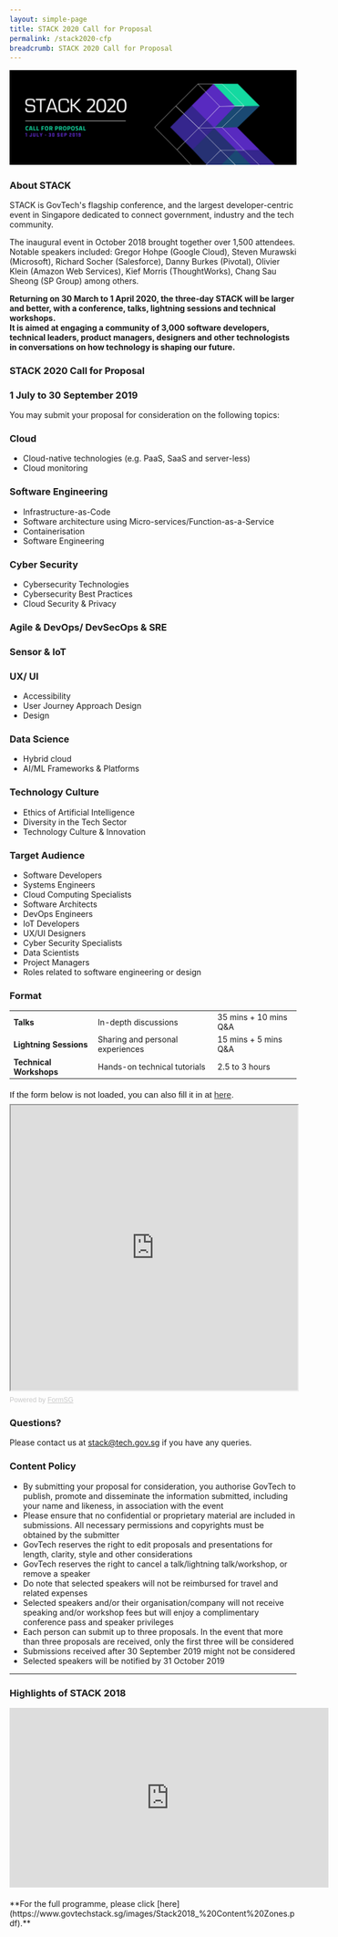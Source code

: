 ```yaml
---
layout: simple-page
title: STACK 2020 Call for Proposal
permalink: /stack2020-cfp
breadcrumb: STACK 2020 Call for Proposal
---
```


![STACK 2020 Call for Proposal banner](/images/STACK2020-CFP2.png)

### **About STACK**<br>
STACK is GovTech's flagship conference, and the largest developer-centric event in Singapore dedicated to connect government, industry and the tech community.

The inaugural event in October 2018 brought together over 1,500 attendees. Notable speakers included: Gregor Hohpe (Google Cloud), Steven Murawski (Microsoft), Richard Socher (Salesforce), Danny Burkes (Pivotal), Olivier Klein (Amazon Web Services), Kief Morris (ThoughtWorks), Chang Sau Sheong (SP Group) among others.

**Returning on 30 March to 1 April 2020, the three-day STACK will be larger and better, with a conference, talks, lightning sessions and technical workshops.<br>
It is aimed at engaging a community of 3,000 software developers, technical leaders, product managers, designers and other technologists in conversations on how technology is shaping our future.** 

### **STACK 2020 Call for Proposal**<br>
### **1 July to 30 September 2019**
You may submit your proposal for consideration on the following topics:

### **Cloud**<br> 
*	Cloud-native technologies (e.g. PaaS, SaaS and server-less)
*	Cloud monitoring

### **Software Engineering**<br>
*	Infrastructure-as-Code
*	Software architecture using Micro-services/Function-as-a-Service 
*	Containerisation
*	Software Engineering

### **Cyber Security**<br>
*	Cybersecurity Technologies 
*	Cybersecurity Best Practices
*	Cloud Security & Privacy

### **Agile & DevOps/ DevSecOps & SRE**<br>

### **Sensor & IoT**<br>

### **UX/ UI**<br>
* Accessibility
* User Journey Approach Design
* Design

### **Data Science**<br>
*	Hybrid cloud 
* AI/ML Frameworks & Platforms

### **Technology Culture**<br>
*	Ethics of Artificial Intelligence
*	Diversity in the Tech Sector
*	Technology Culture & Innovation

### **Target Audience**<br> 
*	Software Developers
*	Systems Engineers
*	Cloud Computing Specialists
*	Software Architects
*	DevOps Engineers
*	IoT Developers
*	UX/UI Designers
*	Cyber Security Specialists
*	Data Scientists 
*	Project Managers
*	Roles related to software engineering or design

### **Format**

<table>
  <tr>
    <td><span style="font-weight:bold">Talks</span></td>
    <td>In-depth discussions</td>
    <td>35 mins + 10 mins Q&A</td>
  </tr>
  <tr>
    <td><span style="font-weight:bold">Lightning Sessions</span></td>
    <td>Sharing and personal experiences</td>
    <td>15 mins + 5 mins Q&A</td>
  </tr>
  <tr>
    <td><span style="font-weight:bold">Technical Workshops</span></td>
    <td>Hands-on technical tutorials</td>
    <td>2.5 to 3 hours</td>
  </tr>
</table>


<div style="font-family: Sans-Serif;font-size: 15px;color: #000;opacity: 0.9; padding-top: 5px; padding-bottom: 8px">If the form below is not loaded, you can also fill it in at <a href="https://form.gov.sg/5d0757b82ce4bb0011a8a885">here</a>.</div>

<!-- Change the width and height values to suit you best --> 
<iframe id="iframe" src="https://form.gov.sg/5d0757b82ce4bb0011a8a885/embed" style="width:100%;height:500px"></iframe>

<div style="font-family: Sans-Serif;font-size: 12px;color: #999;opacity: 0.5; padding-top: 5px">Powered by <a href="https://form.gov.sg" style="color: #999">FormSG</a></div>

### **Questions?**
Please contact us at [stack@tech.gov.sg](stack@tech.gov.sg) if you have any queries. 

### **Content Policy**
* By submitting your proposal for consideration, you authorise GovTech to publish, promote and disseminate the information submitted, including your name and likeness, in association with the event
* Please ensure that no confidential or proprietary material are included in submissions. All necessary permissions and copyrights must be obtained by the submitter
* GovTech reserves the right to edit proposals and presentations for length, clarity, style and other considerations
* GovTech reserves the right to cancel a talk/lightning talk/workshop, or remove a speaker
* Do note that selected speakers will not be reimbursed for travel and related expenses
* Selected speakers and/or their organisation/company will not receive speaking and/or workshop fees but will enjoy a complimentary conference pass and speaker privileges
* Each person can submit up to three proposals. In the event that more than three proposals are received, only the first three will be considered
* Submissions received after 30 September 2019 might not be considered
* Selected speakers will be notified by 31 October 2019

---

### **Highlights of STACK 2018**

<div class="bp-youtube">
      <iframe width="560" height="315" src="https://www.youtube.com/embed/WMU-5WASrKo" frameborder="0" allow="autoplay; encrypted-media" allowfullscreen></iframe>
</div>

<br>
**For the full programme, please click [here](https://www.govtechstack.sg/images/Stack2018_%20Content%20Zones.pdf).**
